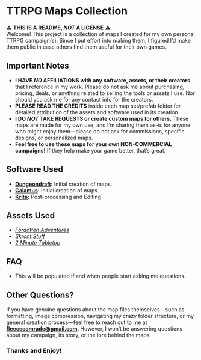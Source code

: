 # TTRPG Maps Collection
⚠️ **THIS IS A README, *NOT* A LICENSE** ⚠️<br>
Welcome! This project is a collection of maps I created for my own personal TTRPG campaign(s). Since I put effort into making them, I figured I’d make them public in case others find them useful for their own games.

## Important Notes
- **I HAVE *NO* AFFILIATIONS with any software, assets, or their creators** that I reference in my work. Please do not ask me about purchasing, pricing, deals, or anything related to selling the tools or assets I use. Nor should you ask me for any contact info for the creators. 
- **PLEASE READ THE CREDITS** inside each map set/prefab folder for detailed attribution of the assets and software used in its creation.
- **I DO *NOT* TAKE REQUESTS or create custom maps for others.** These maps are made for my own use, and I’m sharing them as-is for anyone who might enjoy them—please do not ask for commissions, specific designs, or personalized maps.
- **Feel free to use these maps for your own NON-COMMERCIAL campaigns!** If they help make your game better, that’s great.

## Software Used
- **[Dungeondraft](https://dungeondraft.net/):** Initial creation of maps.
- **[Calamus](https://play.google.com/store/apps/details?id=air.com.trapStreetStudios.theCalamus&pcampaignid=web_share):** Initial creation of maps.
- **[Krita](https://krita.org/en/):** Post-processing and Editing

## Assets Used
- _[Forgotten Adventures](https://www.forgotten-adventures.net/)_
- _[Skront Stuff](https://cartographyassets.com/creator/skront-stuff/)_
- _[2 Minute Tabletop](https://2minutetabletop.com/)_

## FAQ
- This will be populated if and when people start asking me questions.

## Other Questions?
If you have genuine questions about the map files themselves—such as formatting, image compression, navigating my crazy folder structure, or my general creation process—feel free to reach out to me at **[fleececomrade@gmail.com](mailto:fleececomrade@gmail.com)**. However, I won’t be answering questions about my campaign, its story, or the lore behind the maps.

### Thanks and Enjoy!

